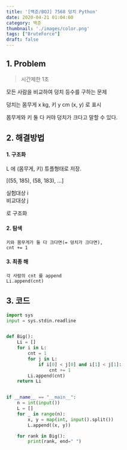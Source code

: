 ```yaml
---
title: '[백준/BOJ] 7568 덩치 Python'
date: 2020-04-21 01:04:60
category: 백준
thumbnail: './images/color.png'
tags: ["BruteForce"]
draft: false
---
```


## 1. Problem <br>

> 시간제한 1초

모든 사람을 비교하여 덩치 등수를 구하는 문제

덩치는 몸무게 x kg, 키 y cm (x, y) 로 표시

몸무게와 키 둘 다 커야 덩치가 크다고 말할 수 있다.

## 2. 해결방법

#### 1. 구조화

L 에 (몸무게, 키) 튜플형태로 저장.

[(55, 185), (58, 183), ...]

실험대상 i<br>
비교대상 j<br>

로 구조화


#### 2. 탐색 <br>
    키와 몸무게가 둘 다 크다면(= 덩치가 크다면),
    cnt += 1
#### 3. 최종 해 <br>
    각 사람의 cnt 를 append
    Li.append(cnt)

## 3. 코드
```python
import sys
input = sys.stdin.readline


def Big():
    Li = []
    for i in L:
        cnt = 1
        for j in L:
            if i[0] < j[0] and i[1] < j[1]:
                cnt += 1
        Li.append(cnt)
    return Li


if __name__ == "__main__":
    n = int(input())
    L = []
    for _ in range(n):
        x, y = map(int, input().split())
        L.append((x, y))

    for rank in Big():
        print(rank, end=" ")
```